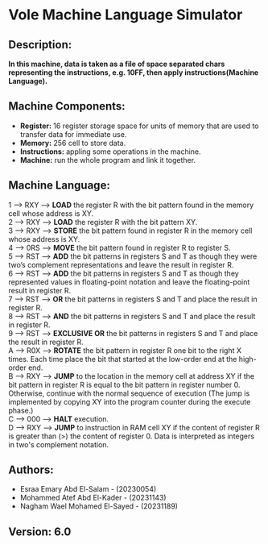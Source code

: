 # Vole Machine Language Simulator

## Description:
**In this machine, data is taken as a file of space separated chars representing the instructions, e.g. 10FF, then apply instructions(Machine Language).**

## Machine Components:
- **Register:** 16 register storage space for units of memory that are used to transfer data for immediate use.
- **Memory:** 256 cell to store data.
- **Instructions:** appling some operations in the machine.
- **Machine:** run the whole program and link it together.

## Machine Language:
1 -->	RXY -->	**LOAD** the register R with the bit pattern found in the memory cell whose address is XY. <br>
2 --> RXY --> **LOAD** the register R with the bit pattern XY. <br>
3 --> RXY --> **STORE** the bit pattern found in register R in the memory cell whose address is XY. <br>
4 --> 0RS --> **MOVE** the bit pattern found in register R to register S. <br>
5 --> RST --> **ADD** the bit patterns in registers S and T as though they were two’s complement representations and leave the result in register R. <br>
6 --> RST --> **ADD** the bit patterns in registers S and T as though they represented values in floating-point notation and leave the floating-point result in register R. <br>
7 --> RST --> **OR** the bit patterns in registers S and T and place the result in register R. <br>
8 --> RST --> **AND** the bit patterns in registers S and T and place the result in register R. <br>
9 --> RST --> **EXCLUSIVE OR** the bit patterns in registers S and T and place the result in register R. <br>
A --> R0X --> **ROTATE** the bit pattern in register R one bit to the right X times. Each time place the bit that started at the low-order end at the high-order end. <br>
B --> RXY --> **JUMP** to the location in the memory cell at address XY if the bit pattern in register R is equal to the bit pattern in register number 0. Otherwise, continue with the normal sequence of execution (The jump is implemented by copying XY into the program counter during the execute phase.) <br>
C --> 000 --> **HALT** execution. <br>
D --> RXY --> **JUMP** to instruction in RAM cell XY if the content of register R is greater than (>) the content of register 0. Data is interpreted as integers in two's complement notation.

## Authors:
- Esraa Emary Abd El-Salam - (20230054)
- Mohammed Atef Abd El-Kader - (20231143)
- Nagham Wael Mohamed El-Sayed - (20231189)

## Version: 6.0
